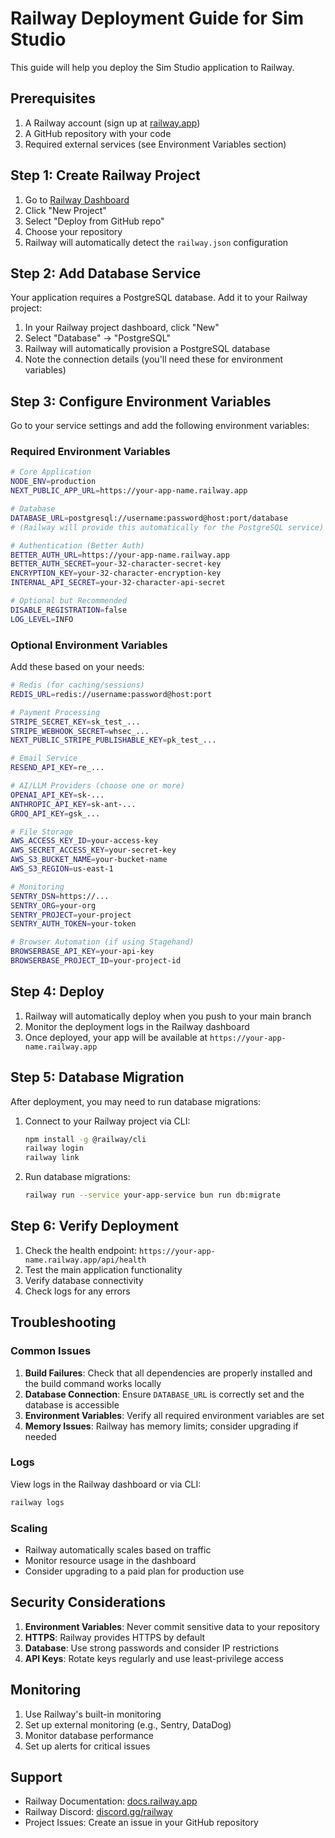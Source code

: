 # Railway Deployment Guide for Sim Studio

This guide will help you deploy the Sim Studio application to Railway.

## Prerequisites

1. A Railway account (sign up at [railway.app](https://railway.app))
2. A GitHub repository with your code
3. Required external services (see Environment Variables section)

## Step 1: Create Railway Project

1. Go to [Railway Dashboard](https://railway.app/dashboard)
2. Click "New Project"
3. Select "Deploy from GitHub repo"
4. Choose your repository
5. Railway will automatically detect the `railway.json` configuration

## Step 2: Add Database Service

Your application requires a PostgreSQL database. Add it to your Railway project:

1. In your Railway project dashboard, click "New"
2. Select "Database" → "PostgreSQL"
3. Railway will automatically provision a PostgreSQL database
4. Note the connection details (you'll need these for environment variables)

## Step 3: Configure Environment Variables

Go to your service settings and add the following environment variables:

### Required Environment Variables

```bash
# Core Application
NODE_ENV=production
NEXT_PUBLIC_APP_URL=https://your-app-name.railway.app

# Database
DATABASE_URL=postgresql://username:password@host:port/database
# (Railway will provide this automatically for the PostgreSQL service)

# Authentication (Better Auth)
BETTER_AUTH_URL=https://your-app-name.railway.app
BETTER_AUTH_SECRET=your-32-character-secret-key
ENCRYPTION_KEY=your-32-character-encryption-key
INTERNAL_API_SECRET=your-32-character-api-secret

# Optional but Recommended
DISABLE_REGISTRATION=false
LOG_LEVEL=INFO
```

### Optional Environment Variables

Add these based on your needs:

```bash
# Redis (for caching/sessions)
REDIS_URL=redis://username:password@host:port

# Payment Processing
STRIPE_SECRET_KEY=sk_test_...
STRIPE_WEBHOOK_SECRET=whsec_...
NEXT_PUBLIC_STRIPE_PUBLISHABLE_KEY=pk_test_...

# Email Service
RESEND_API_KEY=re_...

# AI/LLM Providers (choose one or more)
OPENAI_API_KEY=sk-...
ANTHROPIC_API_KEY=sk-ant-...
GROQ_API_KEY=gsk_...

# File Storage
AWS_ACCESS_KEY_ID=your-access-key
AWS_SECRET_ACCESS_KEY=your-secret-key
AWS_S3_BUCKET_NAME=your-bucket-name
AWS_S3_REGION=us-east-1

# Monitoring
SENTRY_DSN=https://...
SENTRY_ORG=your-org
SENTRY_PROJECT=your-project
SENTRY_AUTH_TOKEN=your-token

# Browser Automation (if using Stagehand)
BROWSERBASE_API_KEY=your-api-key
BROWSERBASE_PROJECT_ID=your-project-id
```

## Step 4: Deploy

1. Railway will automatically deploy when you push to your main branch
2. Monitor the deployment logs in the Railway dashboard
3. Once deployed, your app will be available at `https://your-app-name.railway.app`

## Step 5: Database Migration

After deployment, you may need to run database migrations:

1. Connect to your Railway project via CLI:
   ```bash
   npm install -g @railway/cli
   railway login
   railway link
   ```

2. Run database migrations:
   ```bash
   railway run --service your-app-service bun run db:migrate
   ```

## Step 6: Verify Deployment

1. Check the health endpoint: `https://your-app-name.railway.app/api/health`
2. Test the main application functionality
3. Verify database connectivity
4. Check logs for any errors

## Troubleshooting

### Common Issues

1. **Build Failures**: Check that all dependencies are properly installed and the build command works locally
2. **Database Connection**: Ensure `DATABASE_URL` is correctly set and the database is accessible
3. **Environment Variables**: Verify all required environment variables are set
4. **Memory Issues**: Railway has memory limits; consider upgrading if needed

### Logs

View logs in the Railway dashboard or via CLI:
```bash
railway logs
```

### Scaling

- Railway automatically scales based on traffic
- Monitor resource usage in the dashboard
- Consider upgrading to a paid plan for production use

## Security Considerations

1. **Environment Variables**: Never commit sensitive data to your repository
2. **HTTPS**: Railway provides HTTPS by default
3. **Database**: Use strong passwords and consider IP restrictions
4. **API Keys**: Rotate keys regularly and use least-privilege access

## Monitoring

1. Use Railway's built-in monitoring
2. Set up external monitoring (e.g., Sentry, DataDog)
3. Monitor database performance
4. Set up alerts for critical issues

## Support

- Railway Documentation: [docs.railway.app](https://docs.railway.app)
- Railway Discord: [discord.gg/railway](https://discord.gg/railway)
- Project Issues: Create an issue in your GitHub repository

